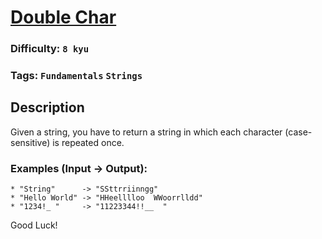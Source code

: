 # [Double Char](https://www.codewars.com/kata/56b1f01c247c01db92000076)

### Difficulty: `8 kyu`

### Tags: `Fundamentals` `Strings`

## Description

Given a string, you have to return a string in which each character (case-sensitive) is repeated once.

### Examples (Input -> Output):

```
* "String"      -> "SSttrriinngg"
* "Hello World" -> "HHeelllloo  WWoorrlldd"
* "1234!_ "     -> "11223344!!__  "
```

Good Luck!